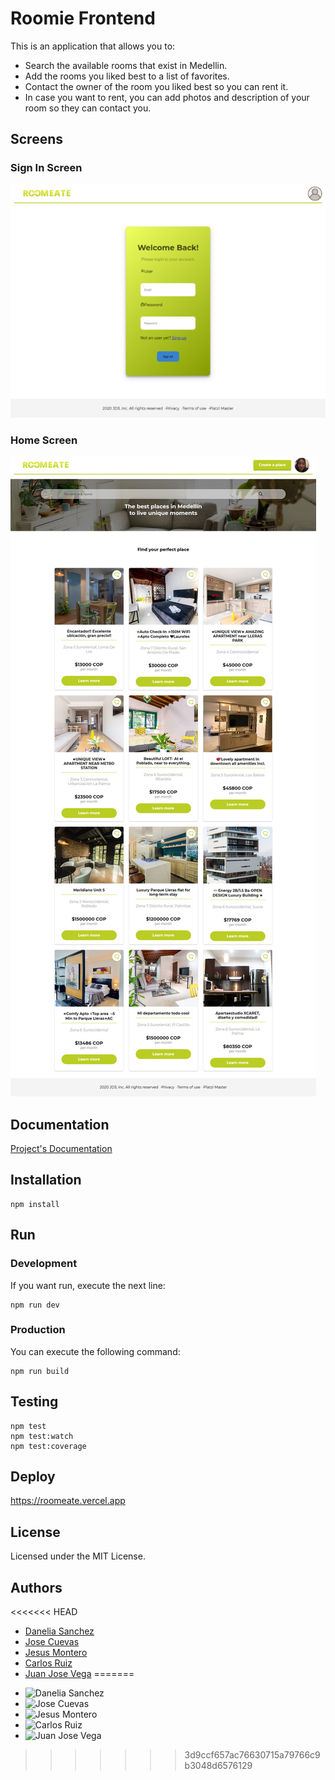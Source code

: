#  Roomie Frontend

This is an application that allows you to:

* Search the available rooms that exist in Medellin.
* Add the rooms you liked best to a list of favorites.
* Contact the owner of the room you liked best so you can rent it.
* In case you want to rent, you can add photos and description of your room so they can contact you.

## Screens

### Sign In Screen
![Sign In Screen](https://github.com/DJ3-PM/roomie-frontend/blob/master/src/assets/static/Screen-Roomeate-SignIn.png)

### Home Screen
![Home Screen](https://github.com/DJ3-PM/roomie-frontend/blob/master/src/assets/static/Screen-Roomeate-Home.jpg)

## Documentation

[Project's Documentation](https://www.notion.so/rommeate/ROOMEATE-667938234447475eb34e458204eed61e)

## Installation

```
npm install
```

## Run

### Development

If you want run, execute the next line:

```
npm run dev

```

### Production

You can execute the following command:

```
npm run build
```

## Testing

```
npm test
npm test:watch
npm test:coverage
```

## Deploy

https://roomeate.vercel.app

## License
Licensed under the MIT License.

## Authors

<<<<<<< HEAD
- [Danelia Sanchez](https://github.com/DaneliaSanchz)
- [Jose Cuevas](https://github.com/JoseCrz)
- [Jesus Montero](https://github.com/jesusmonteroads)
- [Carlos Ruiz](https://github.com/CharlyRuizM)
- [Juan Jose Vega](https://github.com/juanjosevega99)
=======
* ![Danelia Sanchez](https://github.com/DaneliaSanchz)
* ![Jose Cuevas](https://github.com/JoseCrz)
* ![Jesus Montero](https://github.com/jesusmonteroads)
* ![Carlos Ruiz](https://github.com/CharlyRuizM)
* ![Juan Jose Vega](https://github.com/juanjosevega99)
>>>>>>> 3d9ccf657ac76630715a79766c9b3048d6576129
